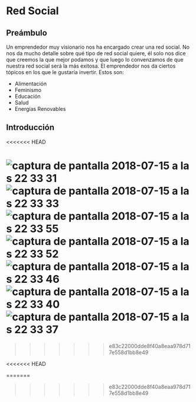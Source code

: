 # Red Social

## Preámbulo

Un emprendedor muy visionario nos ha encargado crear una red social. No nos da
mucho detalle sobre qué tipo de red social quiere, él solo nos dice que creemos
la que mejor podamos y que luego lo convenzamos de que nuestra red social será
la más exitosa. El emprendedor nos da ciertos tópicos en los que le gustaría
invertir. Estos son:

* Alimentación
* Feminismo
* Educación
* Salud
* Energías Renovables

## Introducción

<<<<<<< HEAD

![captura de pantalla 2018-07-15 a la s 22 33 31](https://user-images.githubusercontent.com/39094762/42741404-f696d58c-887f-11e8-8e89-dcd8f281053a.png)
![captura de pantalla 2018-07-15 a la s 22 33 33](https://user-images.githubusercontent.com/39094762/42741407-fa7a882e-887f-11e8-9845-92d7fe858757.png)
![captura de pantalla 2018-07-15 a la s 22 33 55](https://user-images.githubusercontent.com/39094762/42741408-fd64b5b4-887f-11e8-8d54-2e381ad992a7.png)
![captura de pantalla 2018-07-15 a la s 22 33 52](https://user-images.githubusercontent.com/39094762/42741411-ff8efcdc-887f-11e8-9f28-bdf77515efbc.png)
![captura de pantalla 2018-07-15 a la s 22 33 46](https://user-images.githubusercontent.com/39094762/42741412-03440bce-8880-11e8-8dc1-25c38609b44d.png)
![captura de pantalla 2018-07-15 a la s 22 33 40](https://user-images.githubusercontent.com/39094762/42741414-06b63d04-8880-11e8-97c0-287163386fec.png)
![captura de pantalla 2018-07-15 a la s 22 33 37](https://user-images.githubusercontent.com/39094762/42741417-0aa77b26-8880-11e8-9c3c-b1c5ee6e634b.png)
=======
>>>>>>> e83c22000dde8f40a8eaa978d717e558d1bb8e49


<<<<<<< HEAD



=======
>>>>>>> e83c22000dde8f40a8eaa978d717e558d1bb8e49
